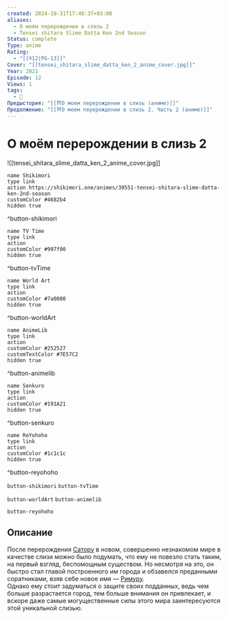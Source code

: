 ```yaml
---
created: 2024-10-31T17:48:37+03:00
aliases:
  - О моём перерождении в слизь 2
  - Tensei shitara Slime Datta Ken 2nd Season
Status: complete
Type: anime
Rating:
  - "[[®️12|PG-13]]"
Cover: "[[tensei_shitara_slime_datta_ken_2_anime_cover.jpg]]"
Year: 2021
Episode: 12
Views: 1
tags:
  - 🔞
Предыстория: "[[⛩️О моем перерождении в слизь (аниме)]]"
Продолжение: "[[⛩️О моем перерождении в слизь 2. Часть 2 (аниме)]]"
---
```


# О моём перерождении в слизь 2

![[tensei_shitara_slime_datta_ken_2_anime_cover.jpg]]

```button
name Shikimori
type link
action https://shikimori.one/animes/39551-tensei-shitara-slime-datta-ken-2nd-season
customColor #4682b4
hidden true
```
^button-shikimori

```button
name TV Time
type link
action 
customColor #997f00
hidden true
```
^button-tvTime

```button
name World Art
type link
action 
customColor #7a0000
hidden true
```
^button-worldArt

```button
name AnimeLib
type link
action 
customColor #252527
customTextColor #7E57C2
hidden true
```
^button-animelib

```button
name Senkuro
type link
action 
customColor #191A21
hidden true
```
^button-senkuro

```button
name ReYohoho
type link
action 
customColor #1c1c1c
hidden true
```
^button-reyohoho



`button-shikimori` `button-tvTime`

`button-worldArt` `button-animelib`

`button-reyohoho`

## Описание

После перерождения [Сатору](https://shikimori.one/characters/165016-satoru-mikami) в новом, совершенно незнакомом мире в качестве слизи можно было подумать, что ему не повезло стать таким, на первый взгляд, беспомощным существом. Но несмотря на это, он быстро стал главой построенного им города и обзавелся преданными соратниками, взяв себе новое имя — [Римуру](https://shikimori.one/characters/131549-rimuru-tempest).  
Однако ему стоит задуматься о защите своих подданных, ведь чем больше разрастается город, тем больше внимания он привлекает, и вскоре даже самые могущественные силы этого мира заинтересуются этой уникальной слизью.
